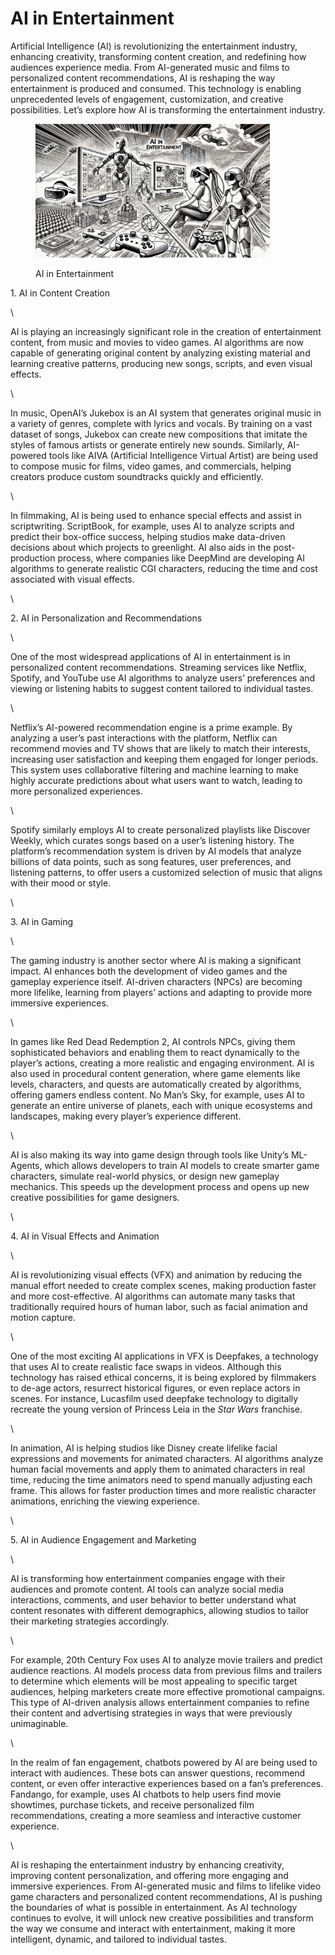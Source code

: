 # AI in Entertainment

Artificial Intelligence (AI) is revolutionizing the entertainment industry, enhancing creativity, transforming content creation, and redefining how audiences experience media. From AI-generated music and films to personalized content recommendations, AI is reshaping the way entertainment is produced and consumed. This technology is enabling unprecedented levels of engagement, customization, and creative possibilities. Let’s explore how AI is transforming the entertainment industry.

<div align="left">

<figure><img src="../../.gitbook/assets/image.png" alt="" width="375"><figcaption><p>AI in Entertainment</p></figcaption></figure>

</div>

1\. AI in Content Creation

\


AI is playing an increasingly significant role in the creation of entertainment content, from music and movies to video games. AI algorithms are now capable of generating original content by analyzing existing material and learning creative patterns, producing new songs, scripts, and even visual effects.

\


In music, OpenAI’s Jukebox is an AI system that generates original music in a variety of genres, complete with lyrics and vocals. By training on a vast dataset of songs, Jukebox can create new compositions that imitate the styles of famous artists or generate entirely new sounds. Similarly, AI-powered tools like AIVA (Artificial Intelligence Virtual Artist) are being used to compose music for films, video games, and commercials, helping creators produce custom soundtracks quickly and efficiently.

\


In filmmaking, AI is being used to enhance special effects and assist in scriptwriting. ScriptBook, for example, uses AI to analyze scripts and predict their box-office success, helping studios make data-driven decisions about which projects to greenlight. AI also aids in the post-production process, where companies like DeepMind are developing AI algorithms to generate realistic CGI characters, reducing the time and cost associated with visual effects.

\


2\. AI in Personalization and Recommendations

\


One of the most widespread applications of AI in entertainment is in personalized content recommendations. Streaming services like Netflix, Spotify, and YouTube use AI algorithms to analyze users’ preferences and viewing or listening habits to suggest content tailored to individual tastes.

\


Netflix’s AI-powered recommendation engine is a prime example. By analyzing a user’s past interactions with the platform, Netflix can recommend movies and TV shows that are likely to match their interests, increasing user satisfaction and keeping them engaged for longer periods. This system uses collaborative filtering and machine learning to make highly accurate predictions about what users want to watch, leading to more personalized experiences.

\


Spotify similarly employs AI to create personalized playlists like Discover Weekly, which curates songs based on a user’s listening history. The platform’s recommendation system is driven by AI models that analyze billions of data points, such as song features, user preferences, and listening patterns, to offer users a customized selection of music that aligns with their mood or style.

\


3\. AI in Gaming

\


The gaming industry is another sector where AI is making a significant impact. AI enhances both the development of video games and the gameplay experience itself. AI-driven characters (NPCs) are becoming more lifelike, learning from players’ actions and adapting to provide more immersive experiences.

\


In games like Red Dead Redemption 2, AI controls NPCs, giving them sophisticated behaviors and enabling them to react dynamically to the player’s actions, creating a more realistic and engaging environment. AI is also used in procedural content generation, where game elements like levels, characters, and quests are automatically created by algorithms, offering gamers endless content. No Man’s Sky, for example, uses AI to generate an entire universe of planets, each with unique ecosystems and landscapes, making every player’s experience different.

\


AI is also making its way into game design through tools like Unity’s ML-Agents, which allows developers to train AI models to create smarter game characters, simulate real-world physics, or design new gameplay mechanics. This speeds up the development process and opens up new creative possibilities for game designers.

\


4\. AI in Visual Effects and Animation

\


AI is revolutionizing visual effects (VFX) and animation by reducing the manual effort needed to create complex scenes, making production faster and more cost-effective. AI algorithms can automate many tasks that traditionally required hours of human labor, such as facial animation and motion capture.

\


One of the most exciting AI applications in VFX is Deepfakes, a technology that uses AI to create realistic face swaps in videos. Although this technology has raised ethical concerns, it is being explored by filmmakers to de-age actors, resurrect historical figures, or even replace actors in scenes. For instance, Lucasfilm used deepfake technology to digitally recreate the young version of Princess Leia in the _Star Wars_ franchise.

\


In animation, AI is helping studios like Disney create lifelike facial expressions and movements for animated characters. AI algorithms analyze human facial movements and apply them to animated characters in real time, reducing the time animators need to spend manually adjusting each frame. This allows for faster production times and more realistic character animations, enriching the viewing experience.

\


5\. AI in Audience Engagement and Marketing

\


AI is transforming how entertainment companies engage with their audiences and promote content. AI tools can analyze social media interactions, comments, and user behavior to better understand what content resonates with different demographics, allowing studios to tailor their marketing strategies accordingly.

\


For example, 20th Century Fox uses AI to analyze movie trailers and predict audience reactions. AI models process data from previous films and trailers to determine which elements will be most appealing to specific target audiences, helping marketers create more effective promotional campaigns. This type of AI-driven analysis allows entertainment companies to refine their content and advertising strategies in ways that were previously unimaginable.

\


In the realm of fan engagement, chatbots powered by AI are being used to interact with audiences. These bots can answer questions, recommend content, or even offer interactive experiences based on a fan’s preferences. Fandango, for example, uses AI chatbots to help users find movie showtimes, purchase tickets, and receive personalized film recommendations, creating a more seamless and interactive customer experience.

\


AI is reshaping the entertainment industry by enhancing creativity, improving content personalization, and offering more engaging and immersive experiences. From AI-generated music and films to lifelike video game characters and personalized content recommendations, AI is pushing the boundaries of what is possible in entertainment. As AI technology continues to evolve, it will unlock new creative possibilities and transform the way we consume and interact with entertainment, making it more intelligent, dynamic, and tailored to individual tastes.
